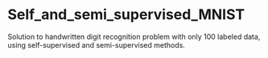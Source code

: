 # Self_and_semi_supervised_MNIST
Solution to handwritten digit recognition problem with only 100 labeled data, using self-supervised and semi-supervised methods.
